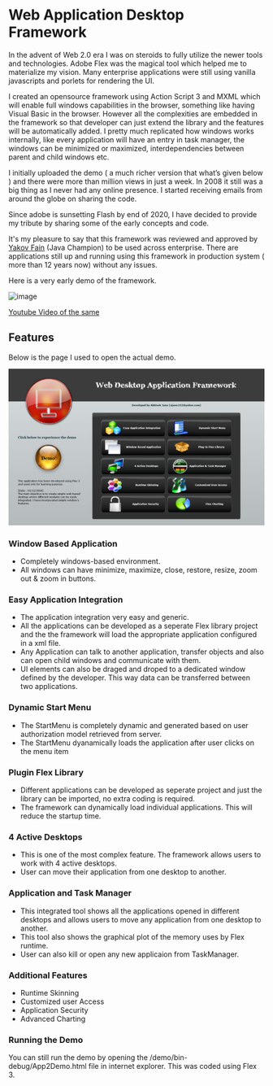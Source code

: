 # Web Application Desktop Framework

In the advent of Web 2.0 era I was on steroids to fully utilize the newer tools and technologies. Adobe Flex was the magical tool which helped me to materialize my vision. Many enterprise applications were still using vanilla javascripts and porlets for rendering the UI. 

I created an opensource framework using Action Script 3 and MXML which will enable full windows capabilities in the browser, something like having Visual Basic in the browser. However all the complexities are embedded in the framework so that developer can just extend the library and the features will be automatically added. I pretty much replicated how windows works internally, like every application will have an entry in task manager, the windows can be minimized or maximized, interdependencies between parent and child windows etc.

I initially uploaded the demo ( a much richer version that what’s given below ) and there were more than million views in just a week. In 2008 it still was a big thing as I never had any online presence. I started receiving emails from around the globe on sharing the code. 

Since adobe is sunsetting Flash by end of 2020, I have decided to provide my tribute by sharing some of the early concepts and code. 

It's my pleasure to say that this framework was reviewed and approved by [Yakov Fain](https://yakovfain.com/) (Java Champion) to be used across enterprise. There are applications still up and running using this framework in production system ( more than 12 years now) without any issues.

Here is a very early demo of the framework.

![image](images/waf.gif)

[Youtube Video of the same](https://youtu.be/wSkkoC40HIw)

## Features

Below is the page I used to open the actual demo.

![image](images/waf.png)

### Window Based Application
- Completely windows-based environment.
- All windows can have minimize, maximize, close, restore, resize, zoom out & zoom in buttons.

### Easy Application Integration
- The application integration very easy and generic.
- All the applications can be developed as a seperate Flex library project and the the framework will load the appropriate application configured in a xml file.
- Any Application can talk to another application, transfer objects and also can open child windows and communicate with them. 
- UI elements can also be draged and droped to a dedicated window defined by the developer. This way data can be transferred between two applications.

### Dynamic Start Menu
- The StartMenu is completely dynamic and generated based on user authorization model retrieved from server.
- The StartMenu dyanamically loads the application after user clicks on the menu item

### Plugin Flex Library
- Different applications can be developed as seperate project and just the library can be imported, no extra coding is required. 
- The framework can dynamically load individual applications. This will reduce the startup time.

### 4 Active Desktops
- This is one of the most complex feature. The framework allows users to work with 4 active desktops. 
- User can move their application from one desktop to another.

### Application and Task Manager
- This integrated tool shows all the applications opened in different desktops and allows users to move any application from one desktop to another. 
- This tool also shows the graphical plot of the memory uses by Flex runtime. 
- User can also kill or open any new applicaion from TaskManager.

### Additional Features
- Runtime Skinning
- Customized user Access
- Application Security
- Advanced Charting


### Running the Demo
You can still run the demo by opening the /demo/bin-debug/App2Demo.html file in internet explorer.  This was coded using Flex 3.










